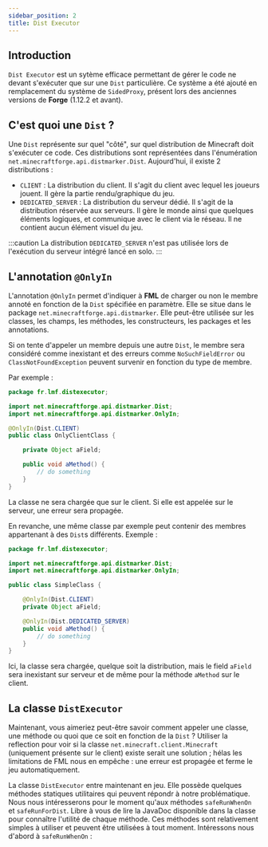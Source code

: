 ```yaml
---
sidebar_position: 2
title: Dist Executor
---
```


## Introduction
`Dist Executor` est un sytème efficace permettant de gérer le code ne devant s'exécuter que sur une `Dist` particulière. Ce système a été ajouté en remplacement du système de `SidedProxy`, présent lors des anciennes versions de **Forge** (1.12.2 et avant).


## C'est quoi une `Dist` ?
Une `Dist` représente sur quel "côté", sur quel distribution de Minecraft doit s'exécuter ce code. Ces distributions sont représentées dans l'énumération `net.minecraftforge.api.distmarker.Dist`. Aujourd'hui, il existe 2 distributions :
- `CLIENT` : La distribution du client. Il s'agit du client avec lequel les joueurs jouent. Il gère la partie rendu/graphique du jeu.
- `DEDICATED_SERVER` : La distribution du serveur dédié. Il s'agit de la distribution réservée aux serveurs. Il gère le monde ainsi que quelques éléments logiques, et communique avec le client via le réseau. Il ne contient aucun élément visuel du jeu.

:::caution 
La distribution `DEDICATED_SERVER` n'est pas utilisée lors de l'exécution du serveur intégré lancé en solo.
:::


## L'annotation `@OnlyIn`
L'annotation `@OnlyIn` permet d'indiquer à **FML** de charger ou non le membre annoté en fonction de la `Dist` spécifiée en paramètre. Elle se situe dans le package `net.minecraftforge.api.distmarker`.
Elle peut-être utilisée sur les classes, les champs, les méthodes, les constructeurs, les packages et les annotations.

Si on tente d'appeler un membre depuis une autre `Dist`, le membre sera considéré comme inexistant et des erreurs comme `NoSuchFieldError` ou `ClassNotFoundException` peuvent survenir en fonction du type de membre.

Par exemple :
```java
package fr.lmf.distexecutor;

import net.minecraftforge.api.distmarker.Dist;
import net.minecraftforge.api.distmarker.OnlyIn;

@OnlyIn(Dist.CLIENT)
public class OnlyClientClass {

    private Object aField;

    public void aMethod() {
        // do something
    }
}
```

La classe ne sera chargée que sur le client. Si elle est appelée sur le serveur, une erreur sera propagée.

En revanche, une même classe par exemple peut contenir des membres appartenant à des `Dist`s différents.
Exemple :
```java
package fr.lmf.distexecutor;

import net.minecraftforge.api.distmarker.Dist;
import net.minecraftforge.api.distmarker.OnlyIn;

public class SimpleClass {

    @OnlyIn(Dist.CLIENT)
    private Object aField;

    @OnlyIn(Dist.DEDICATED_SERVER)
    public void aMethod() {
        // do something
    }
}
```

Ici, la classe sera chargée, quelque soit la distribution, mais le field `aField` sera inexistant sur serveur et de même pour la méthode `aMethod` sur le client.


## La classe `DistExecutor`
Maintenant, vous aimeriez peut-être savoir comment appeler une classe, une méthode ou quoi que ce soit en fonction de la `Dist` ?
Utiliser la reflection pour voir si la classe `net.minecraft.client.Minecraft` (uniquement présente sur le client) existe serait une solution ; hélas les limitations de FML nous en empêche : une erreur est propagée et ferme le jeu automatiquement.

La classe `DistExecutor` entre maintenant en jeu. Elle possède quelques méthodes statiques utilitaires qui peuvent répondr à notre problématique.
Nous nous intéresserons pour le moment qu'aux méthodes `safeRunWhenOn` et `safeRunForDist`. Libre à vous de lire la JavaDoc disponible dans la classe pour connaître l'utilité de chaque méthode.
Ces méthodes sont relativement simples à utiliser et peuvent être utilisées à tout moment. Intéressons nous d'abord à `safeRunWhenOn` :